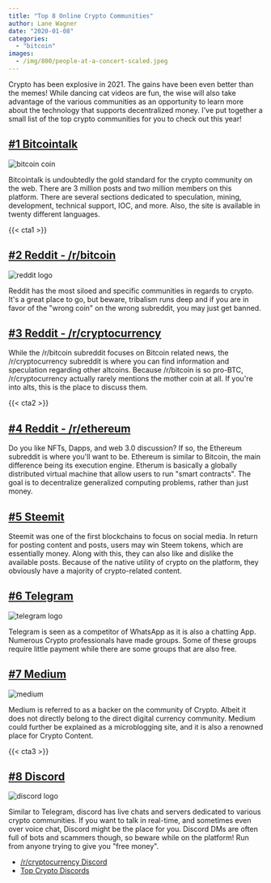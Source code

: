 ```yaml
---
title: "Top 8 Online Crypto Communities"
author: Lane Wagner
date: "2020-01-08"
categories: 
  - "bitcoin"
images:
  - /img/800/people-at-a-concert-scaled.jpeg
---
```


Crypto has been explosive in 2021. The gains have been even better than the memes! While dancing cat videos are fun, the wise will also take advantage of the various communities as an opportunity to learn more about the technology that supports decentralized money. I've put together a small list of the top crypto communities for you to check out this year!

## [#1 Bitcointalk](https://bitcointalk.org/)

![bitcoin coin](/img/800/btc.png)

Bitcointalk is undoubtedly the gold standard for the crypto community on the web. There are 3 million posts and two million members on this platform. There are several sections dedicated to speculation, mining, development, technical support, IOC, and more. Also, the site is available in twenty different languages.

{{< cta1 >}}

## [#2 Reddit - /r/bitcoin](https://reddit.com/r/bitcoin)

![reddit logo](/img/800/1_e3E0OQzfYCuWk0pket5dAA-1024x576.png)

Reddit has the most siloed and specific communities in regards to crypto. It's a great place to go, but beware, tribalism runs deep and if you are in favor of the "wrong coin" on the wrong subreddit, you may just get banned.

## [#3 Reddit - /r/cryptocurrency](https://www.reddit.com/r/cryptocurrency/)

While the /r/bitcoin subreddit focuses on Bitcoin related news, the /r/cryptocurrency subreddit is where you can find information and speculation regarding other altcoins. Because /r/bitcoin is so pro-BTC, /r/cryptocurrency actually rarely mentions the mother coin at all. If you're into alts, this is the place to discuss them.

{{< cta2 >}}

## [#4 Reddit - /r/ethereum](https://www.reddit.com/r/ethereum/)

Do you like NFTs, Dapps, and web 3.0 discussion? If so, the Ethereum subreddit is where you'll want to be. Ethereum is similar to Bitcoin, the main difference being its execution engine. Etherum is basically a globally distributed virtual machine that allow users to run "smart contracts". The goal is to decentralize generalized computing problems, rather than just money.

## [#5 Steemit](https://steemit.com/)

Steemit was one of the first blockchains to focus on social media. In return for posting content and posts, users may win Steem tokens, which are essentially money. Along with this, they can also like and dislike the available posts. Because of the native utility of crypto on the platform, they obviously have a majority of crypto-related content.

## [#6 Telegram](https://telegramcryptogroups.com/)

![telegram logo](/img/800/unnamed.png)

Telegram is seen as a competitor of WhatsApp as it is also a chatting App. Numerous Crypto professionals have made groups. Some of these groups require little payment while there are some groups that are also free.

## [#7 Medium](https://medium.com/search?q=crypto)

![medium](/img/800/1_I0E7U5xI-4UvnkExSGKp_w.png)

Medium is referred to as a backer on the community of Crypto. Albeit it does not directly belong to the direct digital currency community. Medium could further be explained as a microblogging site, and it is also a renowned place for Crypto Content.

{{< cta3 >}}

## [#8 Discord](https://top.gg/servers/tag/crypto)

![discord logo](/img/800/discord-logo-logodownload-download-logotipos-1.png)

Similar to Telegram, discord has live chats and servers dedicated to various crypto communities. If you want to talk in real-time, and sometimes even over voice chat, Discord might be the place for you. Discord DMs are often full of bots and scammers though, so beware while on the platform! Run from anyone trying to give you "free money".

- [/r/cryptocurrency Discord](https://discord.com/invite/cryptocurrencyofficial)
- [Top Crypto Discords](https://top.gg/servers/tag/crypto)
